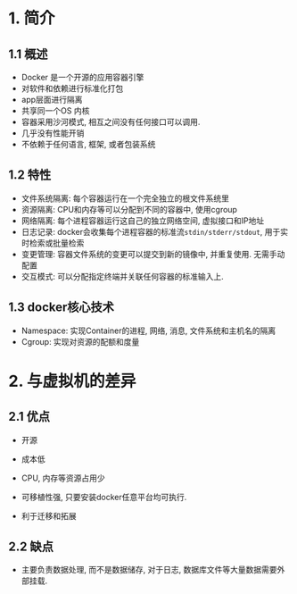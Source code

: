 # 1. 简介

## 1.1 概述

* Docker 是一个开源的应用容器引擎
* 对软件和依赖进行标准化打包
* app层面进行隔离
* 共享同一个OS 内核
* 容器采用沙河模式, 相互之间没有任何接口可以调用.
* 几乎没有性能开销
* 不依赖于任何语言, 框架, 或者包装系统

## 1.2 特性

* 文件系统隔离: 每个容器运行在一个完全独立的根文件系统里
* 资源隔离: CPU和内存等可以分配到不同的容器中, 使用cgroup
* 网络隔离: 每个进程容器运行这自己的独立网络空间, 虚拟接口和IP地址
* 日志记录: docker会收集每个进程容器的标准流`stdin/stderr/stdout`, 用于实时检索或批量检索
* 变更管理: 容器文件系统的变更可以提交到新的镜像中, 并重复使用. 无需手动配置
* 交互模式: 可以分配指定终端并关联任何容器的标准输入上. 

## 1.3 docker核心技术

* Namespace: 实现Container的进程, 网络, 消息, 文件系统和主机名的隔离
* Cgroup: 实现对资源的配额和度量

# 2. 与虚拟机的差异

## 2.1 优点

* 开源
* 成本低

* CPU, 内存等资源占用少
* 可移植性强, 只要安装docker任意平台均可执行.
* 利于迁移和拓展

## 2.2 缺点

* 主要负责数据处理, 而不是数据储存, 对于日志, 数据库文件等大量数据需要外部挂载.
